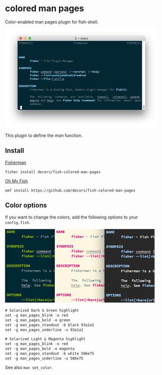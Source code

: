 # colored man pages

Color-enabled man pages plugin for fish-shell.

![ss1](https://raw.githubusercontent.com/decors/various/master/images/colored-man-pages-screenshot.png)

This plugin to define the *man* function.

## Install

[Fisherman](https://github.com/fisherman/fisherman)

```fish
fisher install decors/fish-colored-man-pages
```

[Oh My Fish](https://github.com/oh-my-fish/oh-my-fish)

```fish
omf install https://github.com/decors/fish-colored-man-pages
```

## Color options

If you want to change the colors, add the following options to your `config.fish`.

![ss2](https://raw.githubusercontent.com/decors/various/master/images/colored-man-pages-screenshot2.png)

```fish
# Solarized Dark & Green highlight
set -g man_pages_blink -o red
set -g man_pages_bold -o green
set -g man_pages_standout -b black 93a1a1
set -g man_pages_underline -u 93a1a1
```

```fish
# Solarized Light & Magenta highlight
set -g man_pages_blink -o red
set -g man_pages_bold -o magenta
set -g man_pages_standout -b white 586e75
set -g man_pages_underline -u 586e75
```

See also `man set_color`.
